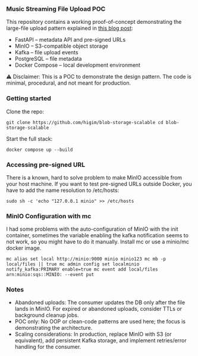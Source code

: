 ### Music Streaming File Upload POC

This repository contains a working proof-of-concept demonstrating the large-file upload pattern explained in [this blog post](https://higim.github.io/2025/09/12/Handling-Huge-File-Uploads-for-a-Music-Streaming-Platform.html):

- FastAPI – metadata API and pre-signed URLs
- MinIO – S3-compatible object storage
- Kafka – file upload events
- PostgreSQL – file metadata
- Docker Compose – local development environment

⚠️ Disclaimer: This is a POC to demonstrate the design pattern.
The code is minimal, procedural, and not meant for production.

### Getting started

Clone the repo:

`
git clone https://github.com/higim/blob-storage-scalable
cd blob-storage-scalable
`

Start the full stack:

`docker compose up --build`

### Accessing pre-signed URL

There is a known, hard to solve problem to make MinIO accessible from your host machine. If you want to test pre-signed URLs outside Docker, you have to add the name resolution to /etc/hosts:

`sudo sh -c 'echo "127.0.0.1 minio" >> /etc/hosts`

### MinIO Configuration with mc

I had some problems with the auto-configuration of MinIO with the init container, sometimes the variable enabling the kafka notification seems to not work, so you might have to do it manually. Install mc or use a minio/mc docker image.

`
mc alias set local http://minio:9000 minio minio123
mc mb -p local/files || true
mc admin config set localminio notify_kafka:PRIMARY enable=true
mc event add local/files arn:minio:sqs::MINIO: --event put
`

### Notes

- Abandoned uploads: The consumer updates the DB only after the file lands in MinIO. For expired or abandoned uploads, consider TTLs or background cleanup jobs.
- POC only: No OOP or clean-code patterns are used here; the focus is demonstrating the architecture.
- Scaling considerations: In production, replace MinIO with S3 (or equivalent), add persistent Kafka storage, and implement retries/error handling for the consumer.
